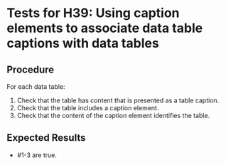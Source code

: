 # Tests for H39: Using caption elements to associate data table captions with data tables

## Procedure

For each data table:

1. Check that the table has content that is presented as a table caption.
2. Check that the table includes a caption element.
3. Check that the content of the caption element identifies the table.

## Expected Results

- #1-3 are true.
